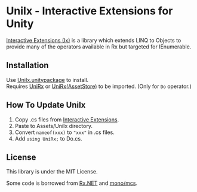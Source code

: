 UniIx - Interactive Extensions for Unity
===

[Interactive Extensions (Ix)](https://github.com/Reactive-Extensions/Rx.NET) is a library which extends LINQ to Objects to provide many of the operators available in Rx but targeted for IEnumerable.



Installation
---

Use [UniIx.unitypackage](./UniIx.unitypackage) to install.  
Requires [UniRx](https://github.com/neuecc/UniRx) or [UniRx(AssetStore)](https://www.assetstore.unity3d.com/jp/#!/content/17276) to be imported.
(Only for `Do` operator.)



How To Update UniIx
---

1. Copy .cs files from [Interactive Extensions](https://github.com/Reactive-Extensions/Rx.NET/tree/master/Ix.NET/Source/System.Interactive).
2. Paste to Assets/UniIx directory.
3. Convert `nameof(xxx)` to `"xxx"` in .cs files.
4. Add `using UniRx;` to Do.cs.



License
---
This library is under the MIT License.

Some code is borrowed from [Rx.NET](https://rx.codeplex.com/) and [mono/mcs](https://github.com/mono/mono).
